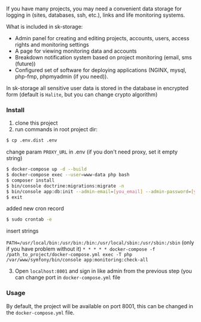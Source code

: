 If you have many projects, you may need a convenient data storage for logging in (sites, databases, ssh, etc.), links and life monitoring systems.

What is included in sk-storage:

- Admin panel for creating and editing projects, accounts, users, access rights and monitoring settings
- A page for viewing monitoring data and accounts
- Breakdown notification system based on project monitoring (email, sms (future))
- Configured set of software for deploying applications (NGINX, mysql, php-fmp, phpmyadmin (if you need)). 

In sk-storage all sensitive user data is stored in the database in encrypted form (default is `Halite`, but you can change crypto algorithm)

### Install

1) clone this project
2) run commands in root project dir:

```bash
$ cp .env.dist .env
```

change param `PROXY_URL` in .env (if you don't need proxy, set it empty string)

```bash
$ docker-compose up -d --build
$ docker-compose exec --user=www-data php bash
$ composer install
$ bin/console doctrine:migrations:migrate -n
$ bin/console app:db:init --admin-email=[you_email] --admin-password=[you_password]
$ exit
```
added new cron record
```bash
$ sudo crontab -e
```
insert strings

`PATH=/usr/local/bin:/usr/bin:/bin:/usr/local/sbin:/usr/sbin:/sbin` (only if you have problem without it)
`* * * * * docker-compose -f /path_to_project/docker-compose.yml exec -T php /var/www/symfony/bin/console app:monitoring:check-all`

3) Open `localhost:8001` and sign in like admin from the previous step (you can change port in `docker-compose.yml` file


### Usage

By default, the project will be available on port 8001, this can be changed in the `docker-compose.yml` file. 
